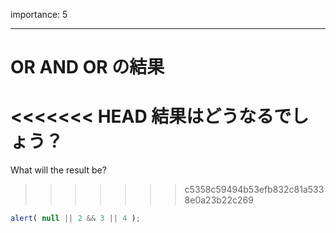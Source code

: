 importance: 5

---

# OR AND OR の結果

<<<<<<< HEAD
結果はどうなるでしょう？
=======
What will the result be?
>>>>>>> c5358c59494b53efb832c81a5338e0a23b22c269

```js
alert( null || 2 && 3 || 4 );
```
